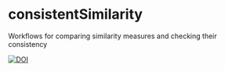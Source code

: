 # consistentSimilarity
Workflows for comparing similarity measures and checking their consistency



[![DOI](https://zenodo.org/badge/129404304.svg)](https://zenodo.org/badge/latestdoi/129404304)
